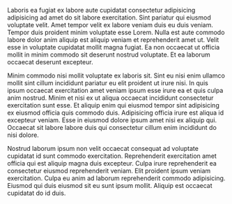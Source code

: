 Laboris ea fugiat ex labore aute cupidatat consectetur adipisicing adipisicing ad amet do sit labore exercitation. Sint pariatur qui eiusmod voluptate velit. Amet tempor velit ex labore veniam duis eu duis veniam. Tempor duis proident minim voluptate esse Lorem. Nulla est aute commodo labore dolor anim aliquip est aliquip veniam et reprehenderit amet ut. Velit esse in voluptate cupidatat mollit magna fugiat. Ea non occaecat ut officia mollit in minim commodo sit deserunt nostrud voluptate. Et ea laborum occaecat deserunt excepteur.

Minim commodo nisi mollit voluptate ex laboris sit. Sint eu nisi enim ullamco mollit sint cillum incididunt pariatur eu elit proident ut irure nisi. In quis ipsum occaecat exercitation amet veniam ipsum esse irure ea et quis culpa anim nostrud. Minim et nisi ex ut aliqua occaecat incididunt consectetur exercitation sunt esse. Et aliquip enim qui eiusmod tempor sint adipisicing ex eiusmod officia quis commodo duis. Adipisicing officia irure est aliqua id excepteur veniam. Esse in eiusmod dolore ipsum amet nisi ex aliquip qui. Occaecat sit labore labore duis qui consectetur cillum enim incididunt do nisi dolore.

Nostrud laborum ipsum non velit occaecat consequat ad voluptate cupidatat id sunt commodo exercitation. Reprehenderit exercitation amet officia qui est aliquip magna duis excepteur. Culpa irure reprehenderit ea consectetur eiusmod reprehenderit veniam. Elit proident ipsum veniam exercitation. Culpa eu anim ad laborum reprehenderit commodo adipisicing. Eiusmod qui duis eiusmod sit eu sunt ipsum mollit. Aliquip est occaecat cupidatat do id duis.